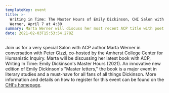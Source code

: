 ```yaml
---
templateKey: event
title: >-
  Writing in Time: The Master Hours of Emily Dickinson, CHI Salon with Marta
  Werner, April 7 at 4:30
summary: Marta Werner will discuss her most recent ACP title with poet Peter Gizzi
date: 2021-02-03T15:53:54.278Z
---
```

Join us for a very special Salon with ACP author Marta Werner in conversation with Peter Gizzi, co-hosted by the Amherst College Center for Humanistic Inquiry. Marta will be discussing her latest book with ACP, Writing In Time: Emily Dickinson's Master Hours (2021). An innovative new edition of Emily Dickinson's "Master letters," the book is a major event in literary studies and a must-have for all fans of all things Dickinson. More information and details on how to register for this event can be found on the [CHI's homepage](https://www.amherst.edu/academiclife/colloquia/center-humanistic-inquiry).